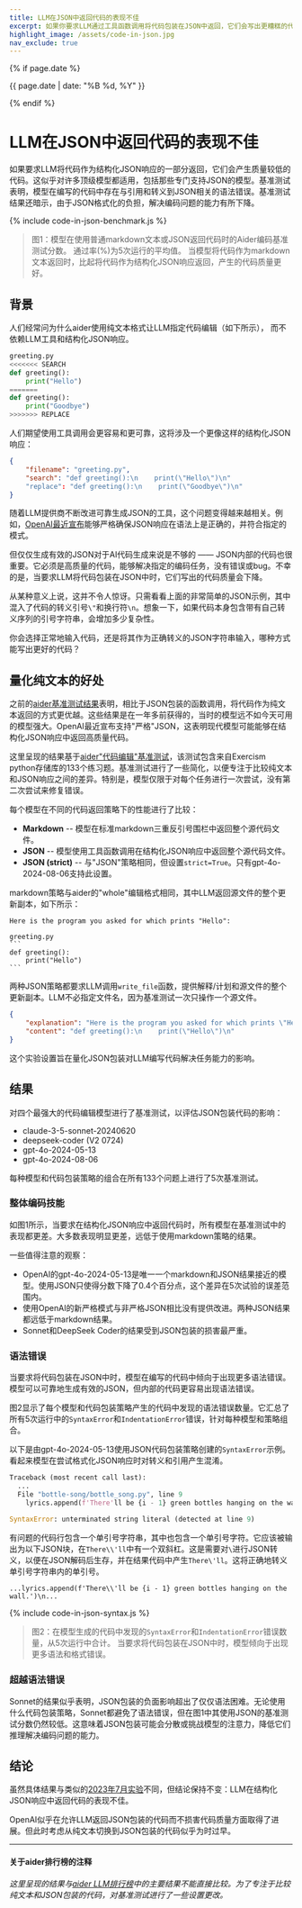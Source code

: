 ```yaml
---
title: LLM在JSON中返回代码的表现不佳
excerpt: 如果你要求LLM通过工具函数调用将代码包装在JSON中返回，它们会写出更糟糕的代码。
highlight_image: /assets/code-in-json.jpg
nav_exclude: true
---
```

{% if page.date %}
<p class="post-date">{{ page.date | date: "%B %d, %Y" }}</p>
{% endif %}

# LLM在JSON中返回代码的表现不佳

如果要求LLM将代码作为结构化JSON响应的一部分返回，它们会产生质量较低的代码。这似乎对许多顶级模型都适用，包括那些专门支持JSON的模型。基准测试表明，模型在编写的代码中存在与引用和转义到JSON相关的语法错误。基准测试结果还暗示，由于JSON格式化的负担，解决编码问题的能力有所下降。

{% include code-in-json-benchmark.js %}

> 图1：模型在使用普通markdown文本或JSON返回代码时的Aider编码基准测试分数。
> 通过率(%)为5次运行的平均值。
> 当模型将代码作为markdown文本返回时，比起将代码作为结构化JSON响应返回，产生的代码质量更好。


## 背景

人们经常问为什么aider使用纯文本格式让LLM指定代码编辑（如下所示），
而不依赖LLM工具和结构化JSON响应。

```python
greeting.py
<<<<<<< SEARCH
def greeting():
    print("Hello")
=======
def greeting():
    print("Goodbye")
>>>>>>> REPLACE
```

人们期望使用工具调用会更容易和更可靠，这将涉及一个更像这样的结构化JSON响应：

```json
{
    "filename": "greeting.py",
    "search": "def greeting():\n    print(\"Hello\")\n"
    "replace": "def greeting():\n    print(\"Goodbye\")\n"
}
```

随着LLM提供商不断改进可靠生成JSON的工具，这个问题变得越来越相关。例如，[OpenAI最近宣布](https://openai.com/index/introducing-structured-outputs-in-the-api/)能够严格确保JSON响应在语法上是正确的，并符合指定的模式。

但仅仅生成有效的JSON对于AI代码生成来说是不够的 —— JSON内部的代码也很重要。它必须是高质量的代码，能够解决指定的编码任务，没有错误或bug。不幸的是，当要求LLM将代码包装在JSON中时，它们写出的代码质量会下降。

从某种意义上说，这并不令人惊讶。只需看看上面的非常简单的JSON示例，其中混入了代码的转义引号`\"`和换行符`\n`。想象一下，如果代码本身包含带有自己转义序列的引号字符串，会增加多少复杂性。

你会选择正常地输入代码，还是将其作为正确转义的JSON字符串输入，哪种方式能写出更好的代码？


## 量化纯文本的好处

之前的[aider基准测试结果](/2023/07/02/benchmarks.html)表明，相比于JSON包装的函数调用，将代码作为纯文本返回的方式更优越。这些结果是在一年多前获得的，当时的模型远不如今天可用的模型强大。OpenAI最近宣布支持"严格"JSON，这表明现代模型可能能够在结构化JSON响应中返回高质量代码。

这里呈现的结果基于[aider"代码编辑"基准测试](/2023/07/02/benchmarks.html#the-benchmark)，该测试包含来自Exercism python存储库的133个练习题。基准测试进行了一些简化，以便专注于比较纯文本和JSON响应之间的差异。特别是，模型仅限于对每个任务进行一次尝试，没有第二次尝试来修复错误。

每个模型在不同的代码返回策略下的性能进行了比较：

- **Markdown** -- 模型在标准markdown三重反引号围栏中返回整个源代码文件。
- **JSON** -- 模型使用工具函数调用在结构化JSON响应中返回整个源代码文件。
- **JSON (strict)** -- 与"JSON"策略相同，但设置`strict=True`。只有gpt-4o-2024-08-06支持此设置。

markdown策略与aider的"whole"编辑格式相同，其中LLM返回源文件的整个更新副本，如下所示：

````
Here is the program you asked for which prints "Hello":

greeting.py
```
def greeting():
    print("Hello")
```
````

两种JSON策略都要求LLM调用`write_file`函数，提供解释/计划和源文件的整个更新副本。LLM不必指定文件名，因为基准测试一次只操作一个源文件。

```json
{
    "explanation": "Here is the program you asked for which prints \"Hello\"",
    "content": "def greeting():\n    print(\"Hello\")\n"
}
```

这个实验设置旨在量化JSON包装对LLM编写代码解决任务能力的影响。

## 结果

对四个最强大的代码编辑模型进行了基准测试，以评估JSON包装代码的影响：

- claude-3-5-sonnet-20240620
- deepseek-coder (V2 0724)
- gpt-4o-2024-05-13
- gpt-4o-2024-08-06

每种模型和代码包装策略的组合在所有133个问题上进行了5次基准测试。

### 整体编码技能

如图1所示，当要求在结构化JSON响应中返回代码时，所有模型在基准测试中的表现都更差。大多数表现明显更差，远低于使用markdown策略的结果。

一些值得注意的观察：

- OpenAI的gpt-4o-2024-05-13是唯一一个markdown和JSON结果接近的模型。使用JSON只使得分数下降了0.4个百分点，这个差异在5次试验的误差范围内。
- 使用OpenAI的新严格模式与非严格JSON相比没有提供改进。两种JSON结果都远低于markdown结果。
- Sonnet和DeepSeek Coder的结果受到JSON包装的损害最严重。

### 语法错误

当要求将代码包装在JSON中时，模型在编写的代码中倾向于出现更多语法错误。模型可以可靠地生成有效的JSON，但内部的代码更容易出现语法错误。

图2显示了每个模型和代码包装策略产生的代码中发现的语法错误数量。它汇总了所有5次运行中的`SyntaxError`和`IndentationError`错误，针对每种模型和策略组合。

以下是由gpt-4o-2024-05-13使用JSON代码包装策略创建的`SyntaxError`示例。看起来模型在尝试格式化JSON响应时对转义和引用产生混淆。

```python
Traceback (most recent call last):
  ...   
  File "bottle-song/bottle_song.py", line 9
    lyrics.append(f'There'll be {i - 1} green bottles hanging on the wall.')
                                                                          ^
SyntaxError: unterminated string literal (detected at line 9)
```

有问题的代码行包含一个单引号字符串，其中也包含一个单引号字符。它应该被输出为以下JSON块，在`There\\'ll`中有一个双斜杠。这是需要对`\`进行JSON转义，以便在JSON解码后生存，并在结果代码中产生`There\'ll`。这将正确地转义单引号字符串内的单引号。

```
...lyrics.append(f'There\\'ll be {i - 1} green bottles hanging on the wall.')\n...
```



{% include code-in-json-syntax.js %}

> 图2：在模型生成的代码中发现的`SyntaxError`和`IndentationError`错误数量，从5次运行中合计。
> 当要求将代码包装在JSON中时，模型倾向于出现更多语法和格式错误。

### 超越语法错误

Sonnet的结果似乎表明，JSON包装的负面影响超出了仅仅语法困难。无论使用什么代码包装策略，Sonnet都避免了语法错误，但在图1中其使用JSON的基准测试分数仍然较低。这意味着JSON包装可能会分散或挑战模型的注意力，降低它们推理解决编码问题的能力。



## 结论

虽然具体结果与类似的[2023年7月实验](/2023/07/02/benchmarks.html)不同，但结论保持不变：LLM在结构化JSON响应中返回代码的表现不佳。

OpenAI似乎在允许LLM返回JSON包装的代码而不损害代码质量方面取得了进展。但此时考虑从纯文本切换到JSON包装的代码似乎为时过早。

---------

#### 关于aider排行榜的注释

*这里呈现的结果与[aider LLM排行榜](https://aider.chat/docs/leaderboards/)中的主要结果不能直接比较。为了专注于比较纯文本和JSON包装的代码，对基准测试进行了一些设置更改。*
